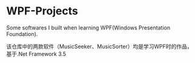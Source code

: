 WPF-Projects
============

Some softwares I built when learning WPF(Windows Presentation Foundation). 

该仓库中的两款软件（MusicSeeker、MusicSorter）均是学习WPF时的作品，基于.Net Framework 3.5

